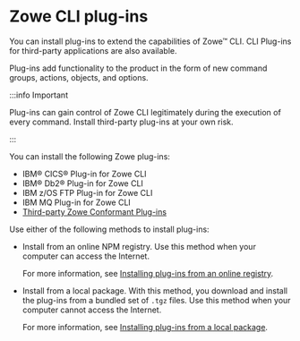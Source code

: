 # Zowe CLI plug-ins

You can install plug-ins to extend the capabilities of Zowe&trade; CLI. CLI Plug-ins for third-party applications are also available.

Plug-ins add functionality to the product in the form of new command groups, actions, objects, and options.

:::info Important

Plug-ins can gain control of Zowe CLI legitimately during the execution of every command. Install third-party plug-ins at your own risk.

:::

You can install the following Zowe plug-ins:
- IBM® CICS® Plug-in for Zowe CLI
- IBM® Db2® Plug-in for Zowe CLI
- IBM z/OS FTP Plug-in for Zowe CLI
- IBM MQ Plug-in for Zowe CLI
- [Third-party Zowe Conformant Plug-ins](https://openmainframeproject.org/our-projects/zowe-conformance-program/)

Use either of the following methods to install plug-ins:

- Install from an online NPM registry. Use this method when your computer can access the Internet.

    For more information, see [Installing plug-ins from an online registry](../user-guide/cli-installplugins.md#installing-plug-ins-from-an-online-registry).

- Install from a local package. With this method, you download and install the plug-ins from a bundled set of `.tgz` files. Use this method when your computer cannot access the Internet.

    For more information, see [Installing plug-ins from a local package](../user-guide/cli-installplugins.md#installing-plug-ins-from-a-local-package).

